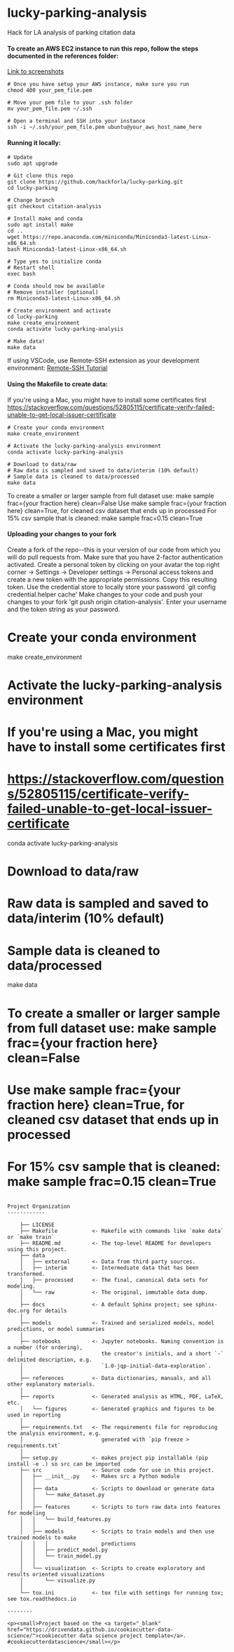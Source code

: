 lucky-parking-analysis
==============================

Hack for LA analysis of parking citation data



#### To create an AWS EC2 instance to run this repo, follow the steps documented in the references folder: 
[Link to screenshots](references/awsEC2.pdf)

```
# Once you have setup your AWS instance, make sure you run 
chmod 400 your_pem_file.pem

# Move your pem file to your .ssh folder
mv your_pem_file.pem ~/.ssh

# Open a terminal and SSH into your instance
ssh -i ~/.ssh/your_pem_file.pem ubuntu@your_aws_host_name_here
```

#### Running it locally:
``` 
# Update
sudo apt upgrade

# Git clone this repo
git clone https://github.com/hackforla/lucky-parking.git
cd lucky-parking

# Change branch
git checkout citation-analysis

# Install make and conda
sudo apt install make
cd ..
wget https://repo.anaconda.com/miniconda/Miniconda3-latest-Linux-x86_64.sh
bash Miniconda3-latest-Linux-x86_64.sh

# Type yes to initialize conda
# Restart shell
exec bash

# Conda should now be available
# Remove installer (optional)
rm Miniconda3-latest-Linux-x86_64.sh

# Create environment and activate
cd lucky-parking
make create_environment
conda activate lucky-parking-analysis

# Make data!
make data

```
If using VSCode, use Remote-SSH extension as your development environment:
[Remote-SSH Tutorial](https://marketplace.visualstudio.com/items?itemName=ms-vscode-remote.remote-ssh)

#### Using the Makefile to create data:
If you're using a Mac, you might have to install some certificates first
https://stackoverflow.com/questions/52805115/certificate-verify-failed-unable-to-get-local-issuer-certificate
```
# Create your conda environment
make create_environment

# Activate the lucky-parking-analysis environment
conda activate lucky-parking-analysis

# Download to data/raw
# Raw data is sampled and saved to data/interim (10% default)
# Sample data is cleaned to data/processed
make data

```
To create a smaller or larger sample from full dataset use: make sample frac={your fraction here} clean=False
Use make sample frac={your fraction here} clean=True, for cleaned csv dataset that ends up in processed
For 15% csv sample that is cleaned: make sample frac=0.15 clean=True

#### Uploading your changes to your fork
Create a fork of the repo--this is your version of our code from which you will do pull requests from. 
Make sure that you have 2-factor authentication activated. 
Create a personal token by clicking on your avatar the top right corner -> Settings -> Developer settings -> Personal access tokens and create a new token with the appropriate permissions. Copy this resulting token.
Use the credential store to locally store your password `git config credential.helper cache'
Make changes to your code and push your changes to your fork 'git push origin citation-analysis'. 
Enter your username and the token string as your password. 

# Create your conda environment
make create_environment

# Activate the lucky-parking-analysis environment
# If you're using a Mac, you might have to install some certificates first
# https://stackoverflow.com/questions/52805115/certificate-verify-failed-unable-to-get-local-issuer-certificate
conda activate lucky-parking-analysis


# Download to data/raw
# Raw data is sampled and saved to data/interim (10% default)
# Sample data is cleaned to data/processed
make data


# To create a smaller or larger sample from full dataset use: make sample frac={your fraction here} clean=False
# Use make sample frac={your fraction here} clean=True, for cleaned csv dataset that ends up in processed
# For 15% csv sample that is cleaned: make sample frac=0.15 clean=True
```

Project Organization
------------

    ├── LICENSE
    ├── Makefile           <- Makefile with commands like `make data` or `make train`
    ├── README.md          <- The top-level README for developers using this project.
    ├── data
    │   ├── external       <- Data from third party sources.
    │   ├── interim        <- Intermediate data that has been transformed.
    │   ├── processed      <- The final, canonical data sets for modeling.
    │   └── raw            <- The original, immutable data dump.
    │
    ├── docs               <- A default Sphinx project; see sphinx-doc.org for details
    │
    ├── models             <- Trained and serialized models, model predictions, or model summaries
    │
    ├── notebooks          <- Jupyter notebooks. Naming convention is a number (for ordering),
    │                         the creator's initials, and a short `-` delimited description, e.g.
    │                         `1.0-jqp-initial-data-exploration`.
    │
    ├── references         <- Data dictionaries, manuals, and all other explanatory materials.
    │
    ├── reports            <- Generated analysis as HTML, PDF, LaTeX, etc.
    │   └── figures        <- Generated graphics and figures to be used in reporting
    │
    ├── requirements.txt   <- The requirements file for reproducing the analysis environment, e.g.
    │                         generated with `pip freeze > requirements.txt`
    │
    ├── setup.py           <- makes project pip installable (pip install -e .) so src can be imported
    ├── src                <- Source code for use in this project.
    │   ├── __init__.py    <- Makes src a Python module
    │   │
    │   ├── data           <- Scripts to download or generate data
    │   │   └── make_dataset.py
    │   │
    │   ├── features       <- Scripts to turn raw data into features for modeling
    │   │   └── build_features.py
    │   │
    │   ├── models         <- Scripts to train models and then use trained models to make
    │   │   │                 predictions
    │   │   ├── predict_model.py
    │   │   └── train_model.py
    │   │
    │   └── visualization  <- Scripts to create exploratory and results oriented visualizations
    │       └── visualize.py
    │
    └── tox.ini            <- tox file with settings for running tox; see tox.readthedocs.io
    
--------

<p><small>Project based on the <a target="_blank" href="https://drivendata.github.io/cookiecutter-data-science/">cookiecutter data science project template</a>. #cookiecutterdatascience</small></p>



